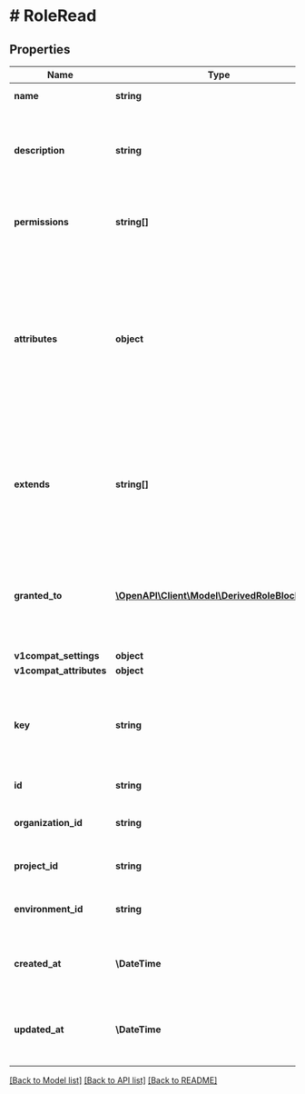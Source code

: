 # # RoleRead

## Properties

Name | Type | Description | Notes
------------ | ------------- | ------------- | -------------
**name** | **string** | The name of the role |
**description** | **string** | optional description string explaining what this role represents, or what permissions are granted to it. | [optional]
**permissions** | **string[]** | list of action keys that define what actions this resource role is permitted to do | [optional]
**attributes** | **object** | optional dictionary of key-value pairs that can be used to store arbitrary metadata about this role. This metadata can be used to filter role using query parameters with attr_ prefix, currently supports only &#39;equals&#39; operator | [optional]
**extends** | **string[]** | list of role keys that define what roles this role extends. In other words: this role will automatically inherit all the permissions of the given roles in this list. | [optional]
**granted_to** | [**\OpenAPI\Client\Model\DerivedRoleBlockRead**](DerivedRoleBlockRead.md) | A derived role defintion block, typically contained whithin a role definition.         The derived role is a role that is derived from the role definition. | [optional]
**v1compat_settings** | **object** |  | [optional]
**v1compat_attributes** | **object** |  | [optional]
**key** | **string** | A URL-friendly name of the role (i.e: slug). You will be able to query later using this key instead of the id (UUID) of the role. |
**id** | **string** | Unique id of the role |
**organization_id** | **string** | Unique id of the organization that the role belongs to. |
**project_id** | **string** | Unique id of the project that the role belongs to. |
**environment_id** | **string** | Unique id of the environment that the role belongs to. |
**created_at** | **\DateTime** | Date and time when the role was created (ISO_8601 format). |
**updated_at** | **\DateTime** | Date and time when the role was last updated/modified (ISO_8601 format). |

[[Back to Model list]](../../README.md#models) [[Back to API list]](../../README.md#endpoints) [[Back to README]](../../README.md)
